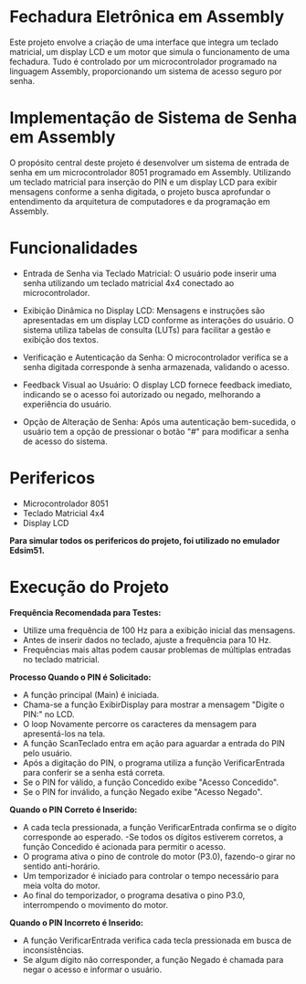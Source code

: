 

# Fechadura Eletrônica em Assembly 

Este projeto envolve a criação de uma interface que integra um teclado matricial, um display LCD e um motor que simula o funcionamento de uma fechadura. 
Tudo é controlado por um microcontrolador programado na linguagem Assembly, proporcionando um sistema de acesso seguro por senha.

# Implementação de Sistema de Senha em Assembly
O propósito central deste projeto é desenvolver um sistema de entrada de senha em um microcontrolador 8051 programado em Assembly. 
Utilizando um teclado matricial para inserção do PIN e um display LCD para exibir mensagens conforme a senha digitada, o projeto busca aprofundar o entendimento da arquitetura de computadores e da programação em Assembly.

# Funcionalidades

- Entrada de Senha via Teclado Matricial: O usuário pode inserir uma senha utilizando um teclado matricial 4x4 conectado ao microcontrolador.

- Exibição Dinâmica no Display LCD: Mensagens e instruções são apresentadas em um display LCD conforme as interações do usuário. O sistema utiliza tabelas de consulta (LUTs) para facilitar a gestão e exibição dos textos.

- Verificação e Autenticação da Senha: O microcontrolador verifica se a senha digitada corresponde à senha armazenada, validando o acesso.

- Feedback Visual ao Usuário: O display LCD fornece feedback imediato, indicando se o acesso foi autorizado ou negado, melhorando a experiência do usuário.

- Opção de Alteração de Senha: Após uma autenticação bem-sucedida, o usuário tem a opção de pressionar o botão "#" para modificar a senha de acesso do sistema.

# Perifericos  

- Microcontrolador 8051
- Teclado Matricial 4x4
- Display LCD

**Para simular todos os perifericos do projeto, foi utilizado no emulador Edsim51.**

# Execução do Projeto

**Frequência Recomendada para Testes:**

- Utilize uma frequência de 100 Hz para a exibição inicial das mensagens.
- Antes de inserir dados no teclado, ajuste a frequência para 10 Hz.
- Frequências mais altas podem causar problemas de múltiplas entradas no teclado matricial.

 **Processo Quando o PIN é Solicitado:** 

- A função principal (Main) é iniciada.
- Chama-se a função ExibirDisplay para mostrar a mensagem "Digite o PIN:" no LCD.
- O loop Novamente percorre os caracteres da mensagem para apresentá-los na tela.
- A função ScanTeclado entra em ação para aguardar a entrada do PIN pelo usuário.
- Após a digitação do PIN, o programa utiliza a função VerificarEntrada para conferir se a senha está correta.
- Se o PIN for válido, a função Concedido exibe "Acesso Concedido".
- Se o PIN for inválido, a função Negado exibe "Acesso Negado".

**Quando o PIN Correto é Inserido:**

- A cada tecla pressionada, a função VerificarEntrada confirma se o dígito corresponde ao esperado.
-Se todos os dígitos estiverem corretos, a função Concedido é acionada para permitir o acesso.
- O programa ativa o pino de controle do motor (P3.0), fazendo-o girar no sentido anti-horário.
- Um temporizador é iniciado para controlar o tempo necessário para meia volta do motor.
- Ao final do temporizador, o programa desativa o pino P3.0, interrompendo o movimento do motor.

**Quando o PIN Incorreto é Inserido:**

- A função VerificarEntrada verifica cada tecla pressionada em busca de inconsistências.
- Se algum dígito não corresponder, a função Negado é chamada para negar o acesso e informar o usuário.











